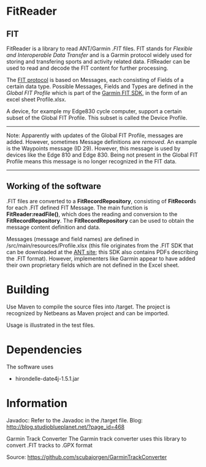 # FitReader
## FIT
FitReader is a library to read ANT/Garmin _.FIT_ files. FIT stands for _Flexible and Interoperable Data Transfer_ and is a Garmin protocol widely used for storing and transfering sports and activity related data. FitReader can be used to read and decode the FIT content for further processing.

The [FIT protocol](https://developer.garmin.com/fit/overview/) is based on Messages, each consisting of Fields of a certain data type. Possible Messages, Fields and Types are defined in the _Global FIT Profile_ which is part of the [Garmin FIT SDK](https://developer.garmin.com/fit/download/), in the form of an excel sheet Profile.xlsx.

A device, for example my Edge830 cycle computer, support a certain subset of the Global FIT Profile. This subset is called the Device Profile.

---
Note: Apparently with updates of the Global FIT Profile, messages are added. However, sometimes Message definitions are _removed_. An example is the Waypoints message (ID 29). However, this message is used by devices like the Edge 810 and Edge 830. Being not present in the Global FIT Profile means this message is no longer recognized in the FIT data.

---


## Working of the software
.FIT files are converted to a **FitRecordRepository**, consisting of **FitRecord**s for each .FIT defined FIT Message.
The main function is **FitReader:readFile()**, which does the reading and conversion to the **FitRecordRepository**. The **FitRecordRepository** can be used to obtain the message content definition and data. 

Messages (message and field names) are defined in /src/main/resources/Profile.xlsx (this file originates from the .FIT SDK that can be downloaded at the [ANT site](https://www.thisisant.com/resources/fit); this SDK also contains PDFs describing the .FIT format). However, implementers like Garmin appear to have added their own proprietary fields which are not defined in the Excel sheet.

# Building
Use Maven to compile the source files into /target. The project is recognized by Netbeans as Maven project and can be imported.

Usage is illustrated in the test files.


# Dependencies
The software uses 
- hirondelle-date4j-1.5.1.jar


# Information
Javadoc: Refer to the Javadoc in the /target file.
Blog:    http://blog.studioblueplanet.net/?page_id=468


Garmin Track Converter
The Garmin track converter uses this library to convert .FIT tracks to .GPX format

Source: https://github.com/scubajorgen/GarminTrackConverter